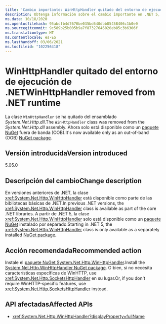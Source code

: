 ```yaml
---
title: 'Cambio importante: WinHttpHandler quitado del entorno de ejecución de .NET'
description: Obtenga información sobre el cambio importante en .NET 5, donde WinHttpHandler se ha quitado del entorno de ejecución de .NET.
ms.date: 10/18/2020
ms.openlocfilehash: 95abcfb4d7670be035bd640dbb85458406c1b0e0
ms.sourcegitcommit: 9c589b25b005b9a7f87327646020eb85c3b6306f
ms.translationtype: HT
ms.contentlocale: es-ES
ms.lasthandoff: 03/06/2021
ms.locfileid: "102256418"
---
```

# <a name="winhttphandler-removed-from-net-runtime"></a><span data-ttu-id="81a90-103">WinHttpHandler quitado del entorno de ejecución de .NET</span><span class="sxs-lookup"><span data-stu-id="81a90-103">WinHttpHandler removed from .NET runtime</span></span>

<span data-ttu-id="81a90-104">La clase `WinHttpHandler` se ha quitado del ensamblado *System.Net.Http.dll*.</span><span class="sxs-lookup"><span data-stu-id="81a90-104">The `WinHttpHandler` class was removed from the *System.Net.Http.dll* assembly.</span></span> <span data-ttu-id="81a90-105">Ahora solo está disponible como un [paquete NuGet](https://www.nuget.org/packages/System.Net.Http.WinHttpHandler/) fuera de banda (OOB).</span><span class="sxs-lookup"><span data-stu-id="81a90-105">It's now available only as an out-of-band (OOB) [NuGet package](https://www.nuget.org/packages/System.Net.Http.WinHttpHandler/).</span></span>

## <a name="version-introduced"></a><span data-ttu-id="81a90-106">Versión introducida</span><span class="sxs-lookup"><span data-stu-id="81a90-106">Version introduced</span></span>

<span data-ttu-id="81a90-107">5.0</span><span class="sxs-lookup"><span data-stu-id="81a90-107">5.0</span></span>

## <a name="change-description"></a><span data-ttu-id="81a90-108">Descripción del cambio</span><span class="sxs-lookup"><span data-stu-id="81a90-108">Change description</span></span>

<span data-ttu-id="81a90-109">En versiones anteriores de .NET, la clase <xref:System.Net.Http.WinHttpHandler> está disponible como parte de las bibliotecas básicas de .NET.</span><span class="sxs-lookup"><span data-stu-id="81a90-109">In previous .NET versions, the <xref:System.Net.Http.WinHttpHandler> class is available as part of the core .NET libraries.</span></span> <span data-ttu-id="81a90-110">A partir de .NET 5, la clase <xref:System.Net.Http.WinHttpHandler> solo está disponible como un [paquete NuGet](https://www.nuget.org/packages/System.Net.Http.WinHttpHandler/) instalado por separado.</span><span class="sxs-lookup"><span data-stu-id="81a90-110">Starting in .NET 5, the <xref:System.Net.Http.WinHttpHandler> class is only available as a separately installed [NuGet package](https://www.nuget.org/packages/System.Net.Http.WinHttpHandler/).</span></span>

## <a name="recommended-action"></a><span data-ttu-id="81a90-111">Acción recomendada</span><span class="sxs-lookup"><span data-stu-id="81a90-111">Recommended action</span></span>

<span data-ttu-id="81a90-112">Instale el [paquete NuGet System.Net.Http.WinHttpHandler](https://www.nuget.org/packages/System.Net.Http.WinHttpHandler/).</span><span class="sxs-lookup"><span data-stu-id="81a90-112">Install the [System.Net.Http.WinHttpHandler NuGet package](https://www.nuget.org/packages/System.Net.Http.WinHttpHandler/).</span></span> <span data-ttu-id="81a90-113">O bien, si no necesita características específicas de WinHTTP, use <xref:System.Net.Http.SocketsHttpHandler> en su lugar.</span><span class="sxs-lookup"><span data-stu-id="81a90-113">Or, if you don't require WinHTTP-specific features, use <xref:System.Net.Http.SocketsHttpHandler> instead.</span></span>

## <a name="affected-apis"></a><span data-ttu-id="81a90-114">API afectadas</span><span class="sxs-lookup"><span data-stu-id="81a90-114">Affected APIs</span></span>

- <xref:System.Net.Http.WinHttpHandler?displayProperty=fullName>

<!--

### Affected APIs

- `T:System.Net.Http.WinHttpHandler`

### Category

Networking

-->

